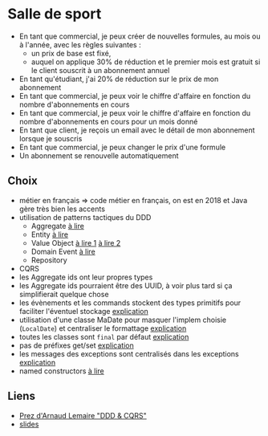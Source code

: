# Salle de sport

- En tant que commercial, je peux créer de nouvelles formules, au mois ou à l'année, avec les règles suivantes :
  - un prix de base est fixé,
  - auquel on applique 30% de réduction et le premier mois est gratuit si le client souscrit à un abonnement annuel
- En tant qu'étudiant, j'ai 20% de réduction sur le prix de mon abonnement
- En tant que commercial, je peux voir le chiffre d'affaire en fonction du nombre d'abonnements en cours
- En tant que commercial, je peux voir le chiffre d'affaire en fonction du nombre d'abonnements en cours pour un mois donné
- En tant que client, je reçois un email avec le détail de mon abonnement lorsque je souscris
- En tant que commercial, je peux changer le prix d'une formule
- Un abonnement se renouvelle automatiquement

## Choix

- métier en français => code métier en français, on est en 2018 et Java gère très bien les accents
- utilisation de patterns tactiques du DDD
  - Aggregate [à lire](https://vaughnvernon.co/?p=838)
  - Entity [à lire](http://thepaulrayner.com/blog/aggregates-and-entities-in-domain-driven-design/)
  - Value Object [à lire 1](http://verraes.net/2016/02/type-safety-and-money/) [à lire 2](https://matthiasnoback.nl/2018/03/modelling-quanities-an-exercise-in-designing-value-objects/)
  - Domain Event [à lire](http://verraes.net/2014/11/domain-events/)
  - Repository
- CQRS
- les Aggregate ids ont leur propres types
- les Aggregate ids pourraient être des UUID, à voir plus tard si ça simplifierait quelque chose
- les évènements et les commands stockent des types primitifs pour faciliter l'éventuel stockage [explication](https://matthiasnoback.nl/2018/06/doctrine-orm-and-ddd-aggregates/)
- utilisation d'une classe MaDate pour masquer l'implem choisie (`LocalDate`) et centraliser le formattage [explication](https://matthiasnoback.nl/2018/02/mocking-at-architectural-boundaries-persistence-and-time/)
- toutes les classes sont `final` par défaut [explication](https://ocramius.github.io/blog/when-to-declare-classes-final/)
- pas de préfixes get/set [explication](https://blog.pragmatists.com/refactoring-from-anemic-model-to-ddd-880d3dd3d45f)
- les messages des exceptions sont centralisés dans les exceptions [explication](http://rosstuck.com/formatting-exception-messages)
- named constructors [à lire](http://verraes.net/2014/06/named-constructors-in-php/)

## Liens

- [Prez d'Arnaud Lemaire "DDD & CQRS"](https://www.youtube.com/watch?v=qBLtZN3p3FU)
- [slides](https://speakerdeck.com/lilobase/ddd-and-cqrs-php-tour-2018)
